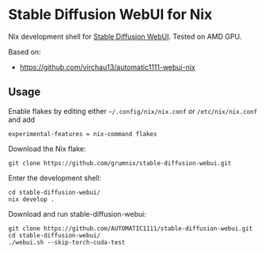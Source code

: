 Stable Diffusion WebUI for Nix
==============================

Nix development shell for [Stable Diffusion
WebUI](https://github.com/AUTOMATIC1111/stable-diffusion-webui).
Tested on AMD GPU.

Based on:

* https://github.com/virchau13/automatic1111-webui-nix

Usage
-----

Enable flakes by editing either `~/.config/nix/nix.conf` or `/etc/nix/nix.conf` and add

    experimental-features = nix-command flakes

Download the Nix flake:

    git clone https://github.com/grumnix/stable-diffusion-webui.git

Enter the development shell:

    cd stable-diffusion-webui/
    nix develop .

Download and run stable-diffusion-webui:

    git clone https://github.com/AUTOMATIC1111/stable-diffusion-webui.git
    cd stable-diffusion-webui/
    ./webui.sh --skip-torch-cuda-test
